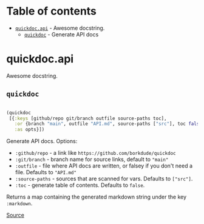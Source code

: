 # Table of contents
-  [`quickdoc.api`](#quickdocapi)  - Awesome docstring.
    -  [`quickdoc`](#quickdoc) - Generate API docs
# quickdoc.api 


Awesome docstring.



## `quickdoc`
``` clojure

(quickdoc
 [{:keys [github/repo git/branch outfile source-paths toc],
   :or {branch "main", outfile "API.md", source-paths ["src"], toc false},
   :as opts}])
```


Generate API docs. Options:
  * `:github/repo` -  a link like `https://github.com/borkdude/quickdoc`
  * `:git/branch` - branch name for source links, default to `"main"`
  * `:outfile` - file where API docs are written, or falsey if you don't need a file. Defaults to `"API.md"`
  * `:source-paths` - sources that are scanned for vars. Defaults to `["src"]`.
  * `:toc` - generate table of contents. Defaults to `false`.

  Returns a map containing the generated markdown string under the key `:markdown`.

[Source](https://github.com/borkdude/quickdoc/blob/main/src/quickdoc/api.cljc#L7-L48)
